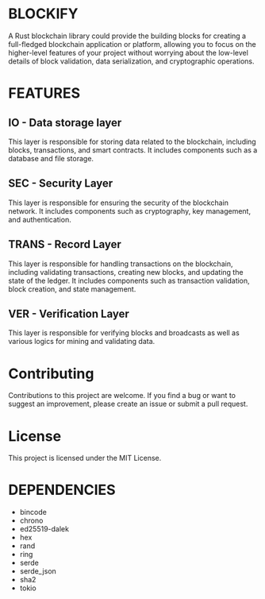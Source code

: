 # BLOCKIFY


A Rust blockchain library could provide the building blocks for creating a full-fledged blockchain application or platform, allowing you to focus on the higher-level features of your project without worrying about the low-level details of block validation, data serialization, and cryptographic operations.




# FEATURES


## IO - Data storage layer

This layer is responsible for storing data related to the blockchain, including blocks, transactions, and smart contracts. It includes components such as a database and file storage.


## SEC - Security Layer

This layer is responsible for ensuring the security of the blockchain network. It includes components such as cryptography, key management, and authentication.


## TRANS - Record Layer

This layer is responsible for handling transactions on the blockchain, including validating transactions, creating new blocks, and updating the state of the ledger. It includes components such as transaction validation, block creation, and state management.


## VER - Verification Layer

This layer is responsible for verifying blocks and broadcasts as well as various
logics for mining and validating data.









# Contributing

Contributions to this project are welcome. If you find a bug or want to suggest an improvement, please create an issue or submit a pull request.


# License

This project is licensed under the MIT License.




# DEPENDENCIES


- bincode
- chrono
- ed25519-dalek
- hex
- rand
- ring
- serde
- serde_json
- sha2
- tokio